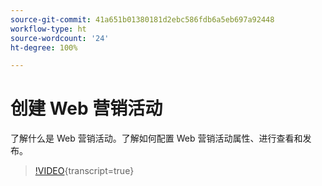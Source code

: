 ```yaml
---
source-git-commit: 41a651b01380181d2ebc586fdb6a5eb697a92448
workflow-type: ht
source-wordcount: '24'
ht-degree: 100%

---
```

# 创建 Web 营销活动

了解什么是 Web 营销活动。了解如何配置 Web 营销活动属性、进行查看和发布。

>[!VIDEO](https://video.tv.adobe.com/v/3418800/?quality=12&learn=on){transcript=true}
